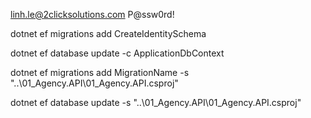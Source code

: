 linh.le@2clicksolutions.com
P@ssw0rd!


dotnet ef migrations add CreateIdentitySchema

dotnet ef database update -c ApplicationDbContext

dotnet ef migrations add MigrationName -s "..\01_Agency.API\01_Agency.API.csproj"


dotnet ef database update -s "..\01_Agency.API\01_Agency.API.csproj"